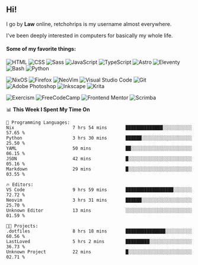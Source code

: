 ## Hi!

I go by **Law** online, retchohrips is my username almost everywhere.

I've been deeply interested in computers for basically my whole life.

#### Some of my favorite things:

![HTML](https://img.shields.io/badge/HTML-%23E34F26?style=flat&logo=html5&logoColor=white)
![CSS](https://img.shields.io/badge/CSS-%231572B6?style=flat&logo=css3&logoColor=white)
![Sass](https://img.shields.io/badge/Sass-%23CC6699?style=flat&logo=sass&logoColor=white)
![JavaScript](https://img.shields.io/badge/JavaScript-%23F7DF1E?style=flat&logo=javascript&logoColor=black)
![TypeScript](https://img.shields.io/badge/TypeScript-%233178C6?style=flat&logo=typescript&logoColor=white)
![Astro](https://img.shields.io/badge/Astro-%23BC52EE?style=flat&logo=astro&logoColor=white)
![Eleventy](https://img.shields.io/badge/Eleventy-black?style=flat&logo=eleventy&logoColor=white)
![Bash](https://img.shields.io/badge/Bash-%234EAA25?style=flat&logo=gnu-bash&logoColor=white)
![Python](https://img.shields.io/badge/Python-3670A0?style=flat&logo=python&logoColor=white)

![NixOS](https://img.shields.io/badge/NixOS-%235277C3?style=flat&logo=nixos&logoColor=white)
![Firefox](https://img.shields.io/badge/Firefox-FF7139?style=lat&logo=Firefox-Browser&logoColor=white)
![NeoVim](https://img.shields.io/badge/NeoVim-%2357A143?style=flat&logo=neovim&logoColor=white)
![Visual Studio Code](https://img.shields.io/badge/VS%20Code-0078d7.svg?style=flat&logo=visual-studio-code&logoColor=white)
![Git](https://img.shields.io/badge/Git-%23F05032?style=flat&logo=git&logoColor=white)
![Adobe Photoshop](https://img.shields.io/badge/Photoshop-%2331A8FF?style=flat&logo=adobe%20photoshop&logoColor=white)
![Inkscape](https://img.shields.io/badge/Inkscape-e0e0e0?style=flat&logo=inkscape&logoColor=080A13)
![Krita](https://img.shields.io/badge/Krita-203759?style=flat&logo=krita&logoColor=white)

![Exercism](https://img.shields.io/badge/Exercism-009CAB?style=flat&logo=exercism&logoColor=white)
![FreeCodeCamp](https://img.shields.io/badge/freeCodeCamp-%23123?style=flat&logo=freecodecamp&logoColor=white)
![Frontend Mentor](https://img.shields.io/badge/Frontend%20Mentor-%233F54A3?style=flat&logo=Frontend-Mentor&logoColor=white)
![Scrimba](https://img.shields.io/badge/Scrimba-2B283A?style=flat&logo=scrimba&logoColor=white)

<!--START_SECTION:waka-->
📊 **This Week I Spent My Time On** 

```text
💬 Programming Languages: 
Nix                      7 hrs 54 mins       ██████████████░░░░░░░░░░░   57.65 % 
Python                   3 hrs 30 mins       ██████░░░░░░░░░░░░░░░░░░░   25.50 % 
YAML                     50 mins             ██░░░░░░░░░░░░░░░░░░░░░░░   06.15 % 
JSON                     42 mins             █░░░░░░░░░░░░░░░░░░░░░░░░   05.16 % 
Markdown                 29 mins             █░░░░░░░░░░░░░░░░░░░░░░░░   03.55 % 

🔥 Editors: 
VS Code                  9 hrs 59 mins       ██████████████████░░░░░░░   72.72 % 
Neovim                   3 hrs 31 mins       ██████░░░░░░░░░░░░░░░░░░░   25.70 % 
Unknown Editor           13 mins             ░░░░░░░░░░░░░░░░░░░░░░░░░   01.59 % 

🐱‍💻 Projects: 
.dotfiles                8 hrs 18 mins       ███████████████░░░░░░░░░░   60.56 % 
LastLoved                5 hrs 2 mins        █████████░░░░░░░░░░░░░░░░   36.73 % 
Unknown Project          22 mins             █░░░░░░░░░░░░░░░░░░░░░░░░   02.71 % 
```


<!--END_SECTION:waka-->
